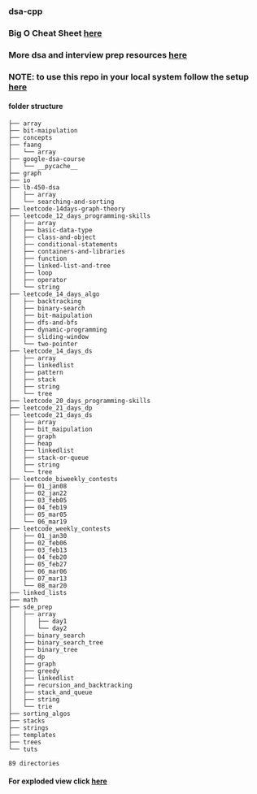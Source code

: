 ### **dsa-cpp**


### Big O Cheat Sheet [here](https://www.bigocheatsheet.com/)

### More dsa and interview prep resources [here](https://drive.google.com/drive/folders/11SZp4eFQZT9nIWbS0t1uJiKMmx0h3eoA?usp=sharing)

### NOTE: to use this repo in your local system follow the setup [here](./SETUP.md)



#### folder structure


```                             
├── array
├── bit-maipulation
├── concepts
├── faang
│   └── array
├── google-dsa-course
│   └── __pycache__
├── graph
├── io
├── lb-450-dsa
│   ├── array
│   └── searching-and-sorting
├── leetcode-14days-graph-theory
├── leetcode_12_days_programming-skills
│   ├── array
│   ├── basic-data-type
│   ├── class-and-object
│   ├── conditional-statements
│   ├── containers-and-libraries
│   ├── function
│   ├── linked-list-and-tree
│   ├── loop
│   ├── operator
│   └── string
├── leetcode_14_days_algo
│   ├── backtracking
│   ├── binary-search
│   ├── bit-maipulation
│   ├── dfs-and-bfs
│   ├── dynamic-programming
│   ├── sliding-window
│   └── two-pointer
├── leetcode_14_days_ds
│   ├── array
│   ├── linkedlist
│   ├── pattern
│   ├── stack
│   ├── string
│   └── tree
├── leetcode_20_days_programming-skills
├── leetcode_21_days_dp
├── leetcode_21_days_ds
│   ├── array
│   ├── bit_maipulation
│   ├── graph
│   ├── heap
│   ├── linkedlist
│   ├── stack-or-queue
│   ├── string
│   └── tree
├── leetcode_biweekly_contests
│   ├── 01_jan08
│   ├── 02_jan22
│   ├── 03_feb05
│   ├── 04_feb19
│   ├── 05_mar05
│   └── 06_mar19
├── leetcode_weekly_contests
│   ├── 01_jan30
│   ├── 02_feb06
│   ├── 03_feb13
│   ├── 04_feb20
│   ├── 05_feb27
│   ├── 06_mar06
│   ├── 07_mar13
│   └── 08_mar20
├── linked_lists
├── math
├── sde_prep
│   ├── array
│   │   ├── day1
│   │   └── day2
│   ├── binary_search
│   ├── binary_search_tree
│   ├── binary_tree
│   ├── dp
│   ├── graph
│   ├── greedy
│   ├── linkedlist
│   ├── recursion_and_backtracking
│   ├── stack_and_queue
│   ├── string
│   └── trie
├── sorting_algos
├── stacks
├── strings
├── templates
├── trees
└── tuts

89 directories

```

#### For exploded view click [here](./EXPLODED.md)
